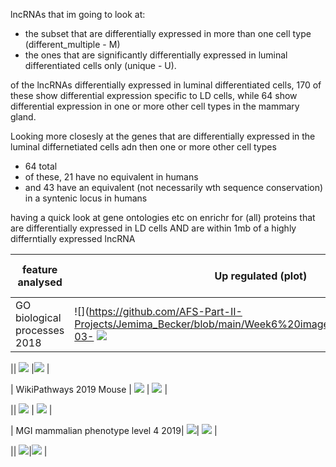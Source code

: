 lncRNAs that im going to look at:
- the subset that are differentially expressed in more than one cell type (different_multiple - M)
- the ones that are significantly differentially expressed in luminal differentiated cells only (unique - U).

of the lncRNAs differentially expressed in luminal differentiated cells, 170 of these show differential expression specific to LD cells, while 64 show differential expression in one or more other cell types in the mammary gland.

Looking more closesly at the genes that are differentially expressed in the luminal differnetiated cells adn then one or more other cell types
- 64 total
- of these, 21 have no equivalent in humans
- and 43 have an equivalent (not necessarily wth sequence conservation) in a syntenic locus in humans

having a quick look at gene ontologies etc on enrichr for (all) proteins that are differentially expressed in LD cells AND are within 1mb of a highly differntially expressed lncRNA

| feature analysed | Up regulated (plot) | Up regualted (table) | Down regulated (plot) | Down regulated (table) |
| ------------- | ------------- |------------- | ------------- | ------------- |
| GO biological processes 2018 | ![](https://github.com/AFS-Part-II-Projects/Jemima_Becker/blob/main/Week6%20images/Screenshot%202021-03- ![](https://github.com/AFS-Part-II-Projects/Jemima_Becker/blob/main/Week6%20images/Screenshot%202021-03-02%20at%2009.51.16upregulated%20proteins.png) | ![](https://github.com/AFS-Part-II-Projects/Jemima_Becker/blob/main/Week6%20images/Screenshot%202021-03-02%20at%2009.48.14downregulated%20proteins.png) |

|| ![](https://github.com/AFS-Part-II-Projects/Jemima_Becker/blob/main/Week6%20images/Screenshot%202021-03-02%20at%2009.51.16upregulated%20proteins.png)  |![](https://github.com/AFS-Part-II-Projects/Jemima_Becker/blob/main/Week6%20images/Screenshot%202021-03-02%20at%2009.48.24downregulated%20proteins.png) |


| WikiPathways 2019 Mouse | ![](https://github.com/AFS-Part-II-Projects/Jemima_Becker/blob/main/Week6%20images/Screenshot%202021-03-02%20at%2009.50.46upregulated%20proteins.png) | ![](https://github.com/AFS-Part-II-Projects/Jemima_Becker/blob/main/Week6%20images/Screenshot%202021-03-02%20at%2009.48.37downregulated%20proteins.png) |

|| ![](https://github.com/AFS-Part-II-Projects/Jemima_Becker/blob/main/Week6%20images/Screenshot%202021-03-02%20at%2009.50.55upregulated%20proteins.png)  |  ![](https://github.com/AFS-Part-II-Projects/Jemima_Becker/blob/main/Week6%20images/Screenshot%202021-03-02%20at%2009.48.43downregulated%20proteins.png) |



| MGI mammalian phenotype level 4 2019| ![](https://github.com/AFS-Part-II-Projects/Jemima_Becker/blob/main/Week6%20images/Screenshot%202021-03-02%20at%2009.51.32upregulated%20proteins.png)| ![](https://github.com/AFS-Part-II-Projects/Jemima_Becker/blob/main/Week6%20images/downregulated%20proteinsdownregulated%20proteins.png) |

|| ![](https://github.com/AFS-Part-II-Projects/Jemima_Becker/blob/main/Week6%20images/Screenshot%202021-03-02%20at%2009.51.41upregulated%20proteins.png)|![](https://github.com/AFS-Part-II-Projects/Jemima_Becker/blob/main/Week6%20images/downregualted%20proteins%202downregulated%20proteins.png) |


